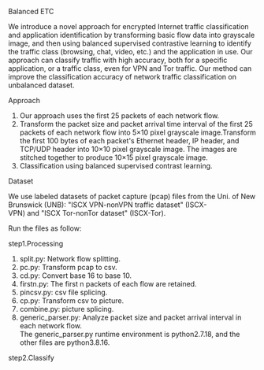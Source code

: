 Balanced ETC

We introduce a novel approach for encrypted Internet traffic classification and application identification by transforming basic flow data into grayscale image, and then using balanced supervised contrastive learning to identify the traffic class (browsing, chat, video, etc.) and the application in use. Our approach can classify traffic with high accuracy, both for a specific application, or a traffic class, even for VPN and Tor traffic. Our method can improve the classification accuracy of network traffic classification on unbalanced dataset.

Approach

1. Our approach uses the first 25 packets of each network flow.
2. Transform the packet size and packet arrival time interval of the first 25 packets of each network flow into 5×10 pixel grayscale image.Transform the first 100 bytes of each packet's Ethernet header, IP header, and TCP/UDP header into 10×10 pixel grayscale image. The images are stitched together to produce 10×15 pixel grayscale image.
3. Classification using balanced supervised contrast learning.

Dataset

We use labeled datasets of packet capture (pcap) files from the Uni. of New Brunswick (UNB): "ISCX VPN-nonVPN traffic dataset" (ISCX-VPN) and "ISCX Tor-nonTor dataset" (ISCX-Tor).

Run the files as follow:

step1.Processing

1. split.py: Network flow splitting. 
2. pc.py: Transform pcap to csv. 
3. cd.py: Convert base 16 to base 10. 
4. firstn.py: The first n packets of each flow are retained.  
5. pincsv.py: csv file splicing. 
6. cp.py: Transform csv to picture. 
7. combine.py: picture splicing. 
8. generic_parser.py: Analyze packet size and packet arrival interval in each network flow.  
The generic_parser.py runtime environment is python2.7.18, and the other files are python3.8.16.

step2.Classify
